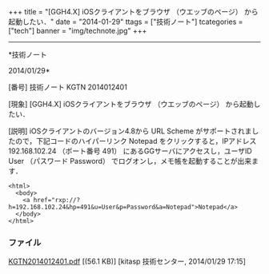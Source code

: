 ﻿+++
title = "[GGH4.X] iOSクライアントをブラウザ （ウエッブのページ） から起動したい．"
date = "2014-01-29"
ttags = ["技術ノート"]
tcategories = ["tech"]
banner = "img/technote.jpg"
+++

-----------------------------------------------------------------------------------------------------------------------------

*技術ノート

2014/01/29*


[番号]
技術ノート KGTN 2014012401

[現象]
[GGH4.X] iOSクライアントをブラウザ （ウエッブのページ）
から起動したい．

[説明]
iOSクライアントのバージョン4.8から URL Scheme
がサポートされましたので，下記コードのハイパーリンク Notepad
をクリックすると，IPアドレス 192.168.102.24 （ポート番号 491）
にあるGGサーバにアクセスし，ユーザID User （パスワード Password）
でログオンし，メモ帳を起動することが出来ます．

    <html>
      <body>
        <a href="rxp://?h=192.168.102.24&hp=491&u=User&p=Password&a=Notepad">Notepad</a>
      </body>
    </html>


### ファイル

 
 


[KGTN2014012401.pdf](http://techreport.kitasp.net/attachments/download/1512/KGTN2014012401.pdf)
 [(56.1 KB)] [kitasp 技術センター, 2014/01/29
17:15]


 


 

